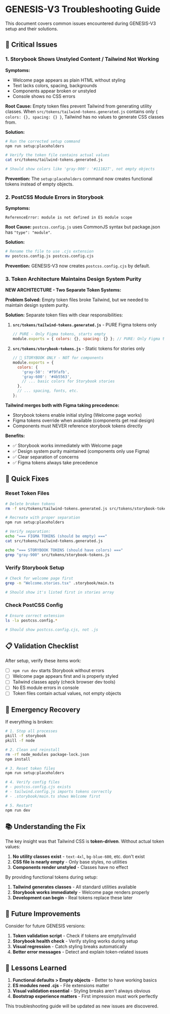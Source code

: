 # GENESIS-V3 Troubleshooting Guide

This document covers common issues encountered during GENESIS-V3 setup and their solutions.

## 🚨 Critical Issues

### 1. Storybook Shows Unstyled Content / Tailwind Not Working

**Symptoms:**
- Welcome page appears as plain HTML without styling
- Text lacks colors, spacing, backgrounds
- Components appear broken or unstyled
- Console shows no CSS errors

**Root Cause:**
Empty token files prevent Tailwind from generating utility classes. When `src/tokens/tailwind-tokens.generated.js` contains only `{ colors: {}, spacing: {} }`, Tailwind has no values to generate CSS classes from.

**Solution:**
```bash
# Run the corrected setup command
npm run setup:placeholders

# Verify the token file contains actual values
cat src/tokens/tailwind-tokens.generated.js

# Should show colors like 'gray-900': '#111827', not empty objects
```

**Prevention:**
The `setup:placeholders` command now creates functional tokens instead of empty objects.

### 2. PostCSS Module Errors in Storybook

**Symptoms:**
```
ReferenceError: module is not defined in ES module scope
```

**Root Cause:**
`postcss.config.js` uses CommonJS syntax but package.json has `"type": "module"`.

**Solution:**
```bash
# Rename the file to use .cjs extension
mv postcss.config.js postcss.config.cjs
```

**Prevention:**
GENESIS-V3 now creates `postcss.config.cjs` by default.

### 3. Token Architecture Maintains Design System Purity

**NEW ARCHITECTURE - Two Separate Token Systems:**

**Problem Solved:** Empty token files broke Tailwind, but we needed to maintain design system purity.

**Solution:** Separate token files with clear responsibilities:

1. **`src/tokens/tailwind-tokens.generated.js`** - PURE Figma tokens only
   ```javascript
   // PURE - Only Figma tokens, starts empty
   module.exports = { colors: {}, spacing: {} }; // PURE: Only Figma tokens go here
   ```

2. **`src/tokens/storybook-tokens.js`** - Static tokens for stories only
   ```javascript
   // 🚨 STORYBOOK ONLY - NOT for components
   module.exports = {
     colors: {
       'gray-50': '#f9fafb',
       'gray-600': '#4b5563',
       // ... basic colors for Storybook stories
     },
     // ... spacing, fonts, etc.
   };
   ```

**Tailwind merges both with Figma taking precedence:**
- Storybook tokens enable initial styling (Welcome page works)
- Figma tokens override when available (components get real design)
- Components must NEVER reference storybook tokens directly

**Benefits:**
- ✅ Storybook works immediately with Welcome page
- ✅ Design system purity maintained (components only use Figma)
- ✅ Clear separation of concerns
- ✅ Figma tokens always take precedence

## 🔧 Quick Fixes

### Reset Token Files
```bash
# Delete broken tokens
rm -f src/tokens/tailwind-tokens.generated.js src/tokens/storybook-tokens.js

# Recreate with proper separation
npm run setup:placeholders

# Verify separation:
echo "=== FIGMA TOKENS (should be empty) ==="
cat src/tokens/tailwind-tokens.generated.js

echo "=== STORYBOOK TOKENS (should have colors) ==="
grep "gray-900" src/tokens/storybook-tokens.js
```

### Verify Storybook Setup
```bash
# Check for welcome page first
grep -n "Welcome.stories.tsx" .storybook/main.ts

# Should show it's listed first in stories array
```

### Check PostCSS Config
```bash
# Ensure correct extension
ls -la postcss.config.*

# Should show postcss.config.cjs, not .js
```

## 📋 Validation Checklist

After setup, verify these items work:

- [ ] `npm run dev` starts Storybook without errors
- [ ] Welcome page appears first and is properly styled  
- [ ] Tailwind classes apply (check browser dev tools)
- [ ] No ES module errors in console
- [ ] Token files contain actual values, not empty objects

## 🚨 Emergency Recovery

If everything is broken:

```bash
# 1. Stop all processes
pkill -f storybook
pkill -f node

# 2. Clean and reinstall
rm -rf node_modules package-lock.json
npm install

# 3. Reset token files
npm run setup:placeholders

# 4. Verify config files
# - postcss.config.cjs exists
# - tailwind.config.js imports tokens correctly
# - .storybook/main.ts shows Welcome first

# 5. Restart
npm run dev
```

## 📚 Understanding the Fix

The key insight was that Tailwind CSS is **token-driven**. Without actual token values:

1. **No utility classes exist** - `text-4xl`, `bg-blue-600`, etc. don't exist
2. **CSS file is nearly empty** - Only base styles, no utilities
3. **Components render unstyled** - Classes have no effect

By providing functional tokens during setup:

1. **Tailwind generates classes** - All standard utilities available
2. **Storybook works immediately** - Welcome page renders properly  
3. **Development can begin** - Real tokens replace these later

## 🔮 Future Improvements

Consider for future GENESIS versions:

1. **Token validation script** - Check if tokens are empty/invalid
2. **Storybook health check** - Verify styling works during setup
3. **Visual regression** - Catch styling breaks automatically
4. **Better error messages** - Detect and explain token-related issues

## 📝 Lessons Learned

1. **Functional defaults > Empty objects** - Better to have working basics
2. **ES modules need .cjs** - File extensions matter
3. **Visual validation essential** - Styling breaks aren't always obvious
4. **Bootstrap experience matters** - First impression must work perfectly

This troubleshooting guide will be updated as new issues are discovered.
